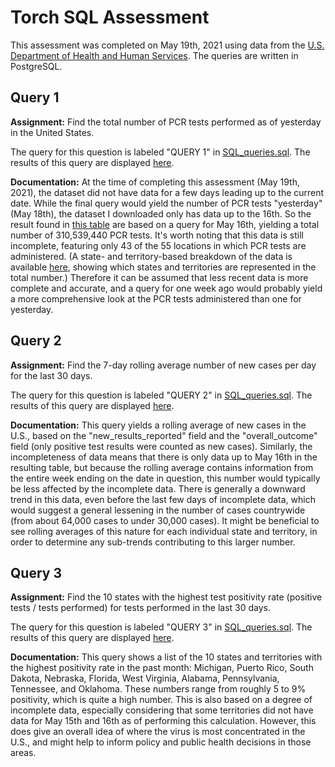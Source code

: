 # Torch SQL Assessment

This assessment was completed on May 19th, 2021 using data from the [U.S. Department of Health and Human Services](https://beta.healthdata.gov/api/views/j8mb-icvb/rows.csv?accessType=DOWNLOAD). The queries are written in PostgreSQL.

## Query 1
**Assignment:** Find the total number of PCR tests performed as of yesterday in the United States.  

The query for this question is labeled "QUERY 1" in [SQL_queries.sql](SQL_queries.sql). The results of this query are displayed [here](result_tables/query1_table.csv).  

**Documentation:** At the time of completing this assessment (May 19th, 2021), the dataset did not have data for a few days leading up to the current date. While the final query would yield the number of PCR tests "yesterday" (May 18th), the dataset I downloaded only has data up to the 16th. So the result found in [this table](result_tables/query1_table.csv) are based on a query for May 16th, yielding a total number of 310,539,440 PCR tests. It's worth noting that this data is still incomplete, featuring only 43 of the 55 locations in which PCR tests are administered. (A state- and territory-based breakdown of the data is available [here](result_tables/query1_addendum.csv), showing which states and territories are represented in the total number.) Therefore it can be assumed that less recent data is more complete and accurate, and a query for one week ago would probably yield a more comprehensive look at the PCR tests administered than one for yesterday.

## Query 2
**Assignment:** Find the 7-day rolling average number of new cases per day for the last 30 days.  

The query for this question is labeled "QUERY 2" in [SQL_queries.sql](SQL_queries.sql). The results of this query are displayed [here](result_tables/query2_table.csv).  

**Documentation:** This query yields a rolling average of new cases in the U.S., based on the "new_results_reported" field and the "overall_outcome" field (only positive test results were counted as new cases). Similarly, the incompleteness of data means that there is only data up to May 16th in the resulting table, but because the rolling average contains information from the entire week ending on the date in question, this number would typically be less affected by the incomplete data. There is generally a downward trend in this data, even before the last few days of incomplete data, which would suggest a general lessening in the number of cases countrywide (from about 64,000 cases to under 30,000 cases). It might be beneficial to see rolling averages of this nature for each individual state and territory, in order to determine any sub-trends contributing to this larger number.

## Query 3
**Assignment:** Find the 10 states with the highest test positivity rate (positive tests / tests performed) for tests performed in the last 30 days.  

The query for this question is labeled "QUERY 3" in [SQL_queries.sql](SQL_queries.sql). The results of this query are displayed [here](result_tables/query3_table.csv).  

**Documentation:** This query shows a list of the 10 states and territories with the highest positivity rate in the past month: Michigan, Puerto Rico, South Dakota, Nebraska, Florida, West Virginia, Alabama, Pennsylvania, Tennessee, and Oklahoma. These numbers range from roughly 5 to 9% positivity, which is quite a high number. This is also based on a degree of incomplete data, especially considering that some territories did not have data for May 15th and 16th as of performing this calculation. However, this does give an overall idea of where the virus is most concentrated in the U.S., and might help to inform policy and public health decisions in those areas.
